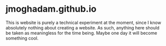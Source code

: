 # jmoghadam.github.io

This is website is purely a technical experiment at the moment, since I know absolutely nothing about creating a website. As such, anything here should be taken as meaningless for the time being. Maybe one day it will become something cool.
